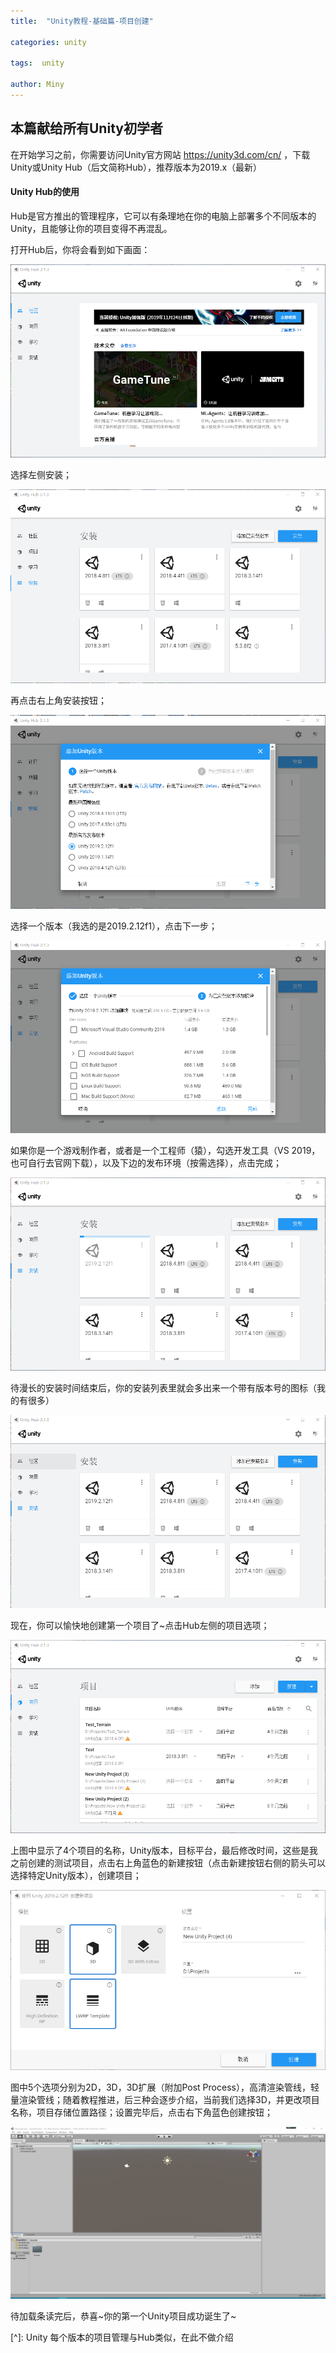 ```yaml
---
title:  "Unity教程-基础篇-项目创建"

categories: unity

tags:  unity 

author: Miny
---
```


## 本篇献给所有Unity初学者

在开始学习之前，你需要访问Unity官方网站  https://unity3d.com/cn/ ，下载Unity或Unity Hub（后文简称Hub），推荐版本为2019.x（最新）







#### Unity Hub的使用

Hub是官方推出的管理程序，它可以有条理地在你的电脑上部署多个不同版本的Unity，且能够让你的项目变得不再混乱。

打开Hub后，你将会看到如下画面：

![](https://raw.githubusercontent.com/Miny-W/Miny-W.github.io/master/_posts/2019-11-18-Unity-BasicLearning-1.assets/1.png)

选择左侧安装；

![](https://raw.githubusercontent.com/Miny-W/Miny-W.github.io/master/_posts/2019-11-18-Unity-BasicLearning-1.assets/2.png)

再点击右上角安装按钮；

![](https://raw.githubusercontent.com/Miny-W/Miny-W.github.io/master/_posts/2019-11-18-Unity-BasicLearning-1.assets/3.png)

选择一个版本（我选的是2019.2.12f1），点击下一步；

![](https://raw.githubusercontent.com/Miny-W/Miny-W.github.io/master/_posts/2019-11-18-Unity-BasicLearning-1.assets/4.png)

如果你是一个游戏制作者，或者是一个工程师（猿），勾选开发工具（VS 2019，也可自行去官网下载），以及下边的发布环境（按需选择），点击完成；

![](https://raw.githubusercontent.com/Miny-W/Miny-W.github.io/master/_posts/2019-11-18-Unity-BasicLearning-1.assets/5.png)

待漫长的安装时间结束后，你的安装列表里就会多出来一个带有版本号的图标（我的有很多）

![](https://raw.githubusercontent.com/Miny-W/Miny-W.github.io/master/_posts/2019-11-18-Unity-BasicLearning-1.assets/6.png)

现在，你可以愉快地创建第一个项目了~点击Hub左侧的项目选项；

![](https://raw.githubusercontent.com/Miny-W/Miny-W.github.io/master/_posts/2019-11-18-Unity-BasicLearning-1.assets/7.png)

上图中显示了4个项目的名称，Unity版本，目标平台，最后修改时间，这些是我之前创建的测试项目，点击右上角蓝色的新建按钮（点击新建按钮右侧的箭头可以选择特定Unity版本），创建项目；

![](https://raw.githubusercontent.com/Miny-W/Miny-W.github.io/master/_posts/2019-11-18-Unity-BasicLearning-1.assets/8.png)

图中5个选项分别为2D，3D，3D扩展（附加Post Process），高清渲染管线，轻量渲染管线；随着教程推进，后三种会逐步介绍，当前我们选择3D，并更改项目名称，项目存储位置路径；设置完毕后，点击右下角蓝色创建按钮；

![](https://raw.githubusercontent.com/Miny-W/Miny-W.github.io/master/_posts/2019-11-18-Unity-BasicLearning-1.assets/9.png)

待加载条读完后，恭喜~你的第一个Unity项目成功诞生了~

[^]: Unity 每个版本的项目管理与Hub类似，在此不做介绍

